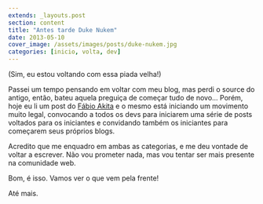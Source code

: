 ```yaml
---
extends: _layouts.post
section: content
title: "Antes tarde Duke Nukem"
date: 2013-05-10
cover_image: /assets/images/posts/duke-nukem.jpg
categories: [inicio, volta, dev]
---
```


(Sim, eu estou voltando com essa piada velha!)

Passei um tempo pensando em voltar com meu blog, mas perdi o source do antigo, então, bateu aquela preguiça de começar tudo de novo... Porém, hoje eu li um post do [Fábio Akita](http://www.akitaonrails.com/2013/05/10/if-campanha-iniciante-friday--2#.UY2bGKA2438) e o mesmo está iniciando um movimento muito legal, convocando a todos os devs para iniciarem uma série de posts voltados para os iniciantes e convidando também os iniciantes para começarem seus próprios blogs.

Acredito que me enquadro em ambas as categorias, e me deu vontade de voltar a escrever. Não vou prometer nada, mas vou tentar ser mais presente na comunidade web.

Bom, é isso. Vamos ver o que vem pela frente!

Até mais.

